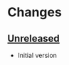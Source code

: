 # Changes

## [Unreleased][]

* Initial version

[Unreleased]: https://github.com/boillodmanuel/aws-cognito-backup-restore/compare/HEAD...HEAD
